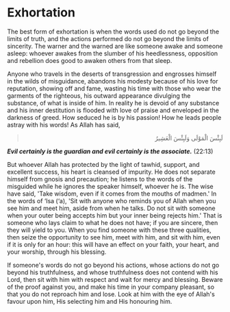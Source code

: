 Exhortation
===========

The best form of exhortation is when the words used do not go beyond
the limits of truth, and the actions performed do not go beyond the
limits of sincerity. The warner and the warned are like someone awake
and someone asleep: whoever awakes from the slumber of his heedlessness,
opposition and rebellion does good to awaken others from that sleep.

Anyone who travels in the deserts of transgression and engrosses
himself in the wilds of misguidance, abandons his modesty because of his
love for reputation, showing off and fame, wasting his time with those
who wear the garments of the righteous, his outward appearance divulging
the substance, of what is inside of him. In reality he is devoid of any
substance and his inner destitution is flooded with love of praise and
enveloped in the darkness of greed. How seduced he is by his passion!
How he leads people astray with his words! As Allah has said,


<blockquote dir="rtl">
  <p>
لَبِئْسَ الْمَوْلَى وَلَبِئْسَ الْعَشِيرُ
  </p>
</blockquote>

***Evil certainly is the guardian and evil certainly is the
associate.*** (22:13)


But whoever Allah has protected by the light of tawhid, support, and
excellent success, his heart is cleansed of impurity. He does not
separate himself from gnosis and precaution; he listens to the words of
the misguided while he ignores the speaker himself, whoever he is. The
wise have said, 'Take wisdom, even if it comes from the mouths of
madmen.' In the words of ‘Isa (‘a), 'Sit with anyone who reminds you of
Allah when you see him and meet him, aside from when he talks. Do not
sit with someone when your outer being accepts him but your inner being
rejects him.' That is someone who lays claim to what he does not have;
if you are sincere, then they will yield to you. When you find someone
with these three qualities, then seize the opportunity to see him, meet
with him, and sit with him, even if it is only for an hour: this will
have an effect on your faith, your heart, and your worship, through his
blessing.

If someone's words do not go beyond his actions, whose actions do not
go beyond his truthfulness, and whose truthfulness does not contend with
his Lord, then sit with him with respect and wait for mercy and
blessing. Beware of the proof against you, and make his time in your
company pleasant, so that you do not reproach him and lose. Look at him
with the eye of Allah's favour upon him, His selecting him and His
honouring him.


